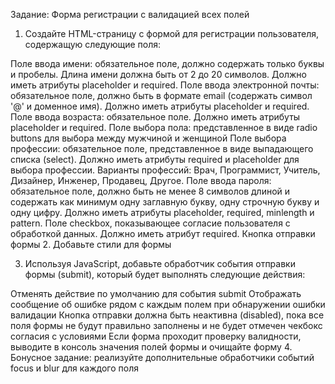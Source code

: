 Задание: Форма регистрации с валидацией всех полей

1. Создайте HTML-страницу с формой для регистрации пользователя, содержащую следующие поля:

Поле ввода имени: обязательное поле, должно содержать только буквы и пробелы. Длина имени должна быть от 2 до 20 символов. Должно иметь атрибуты placeholder и required.
Поле ввода электронной почты: обязательное поле, должно быть в формате email (содержать символ '@' и доменное имя). Должно иметь атрибуты placeholder и required.
Поле ввода возраста: обязательное поле. Должно иметь атрибуты placeholder и required.
Поле выбора пола: представленное в виде radio buttons для выбора между мужчиной и женщиной
Поле выбора профессии: обязательное поле, представленное в виде выпадающего списка (select). Должно иметь атрибуты required и placeholder для выбора профессии. Варианты профессий: Врач, Программист, Учитель, Дизайнер, Инженер, Продавец, Другое.
Поле ввода пароля: обязательное поле, должно быть не менее 8 символов длиной и содержать как минимум одну заглавную букву, одну строчную букву и одну цифру. Должно иметь атрибуты placeholder, required, minlength и pattern.
Поле checkbox, показывающее согласие пользователя с обработкой данных. Должно иметь атрибут required.
Кнопка отправки формы
2. Добавьте стили для формы

3. Используя JavaScript, добавьте обработчик события отправки формы (submit), который будет выполнять следующие действия:

Отменять действие по умолчанию для события submit
Отображать сообщение об ошибке рядом с каждым полем при обнаружении ошибки валидации
Кнопка отправки должна быть неактивна (disabled), пока все поля формы не будут правильно заполнены и не будет отмечен чекбокс согласия с условиями
Если форма проходит проверку валидности, выводите в консоль значения полей формы и очищайте форму
4. Бонусное задание: реализуйте дополнительные обработчики событий focus и blur для каждого поля
